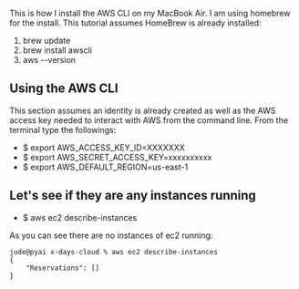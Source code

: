 This is how I install the AWS CLI on my MacBook Air. I am using homebrew for the install. This tutorial assumes HomeBrew is already installed:

1. brew update
2. brew install awscli
3. aws --version

## Using the AWS CLI

This section assumes an identity is already created as well as the AWS access key needed to interact with AWS from the command line. From the terminal type the followings:

- $ export AWS_ACCESS_KEY_ID=XXXXXXX
- $ export AWS_SECRET_ACCESS_KEY=xxxxxxxxxx
- $ export AWS_DEFAULT_REGION=us-east-1

## Let's see if they are any instances running

- $ aws ec2 describe-instances

As you can see there are no instances of ec2 running:

```
jude@pyai x-days-cloud % aws ec2 describe-instances
{
    "Reservations": []
}

```





